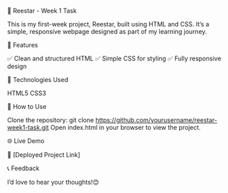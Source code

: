 🌟 Reestar - Week 1 Task

This is my first-week project, Reestar, built using HTML and CSS. It’s a simple, responsive webpage designed as part of my learning journey.


📌 Features

✅ Clean and structured HTML
✅ Simple CSS for styling
✅ Fully responsive design


🚀 Technologies Used

HTML5
CSS3


📂 How to Use

Clone the repository:
git clone https://github.com/yourusername/reestar-week1-task.git
Open index.html in your browser to view the project.


🌐 Live Demo

🔗 [Deployed Project Link]


📞 Feedback

I’d love to hear your thoughts!😊
